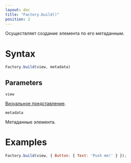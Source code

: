 ```yaml
---
layout: doc
title: "Factory.build()"
position: 2
---
```


Осуществляет создание элемента по его метаданным.

# Syntax

```js
Factory.build(view, metadata)
```

## Parameters

`view`

[Визуальное представление](../../../View).

`metadata`

Метаданные элемента.

# Examples

```js
Factory.build(view, { Button: { Text: 'Push me!' } });
```
